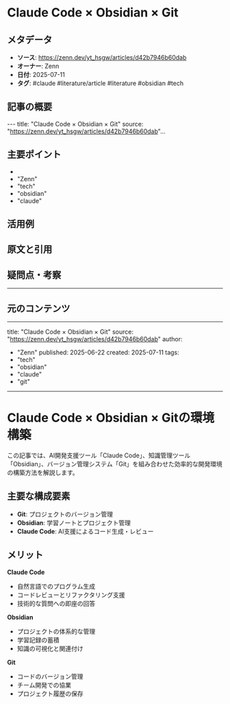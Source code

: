# Claude Code × Obsidian × Git

## メタデータ
- **ソース**: https://zenn.dev/yt_hsgw/articles/d42b7946b60dab
- **オーナー**: Zenn
- **日付**: 2025-07-11
- **タグ**: #claude #literature/article #literature #obsidian #tech

## 記事の概要
--- title: "Claude Code × Obsidian × Git" source: "https://zenn.dev/yt_hsgw/articles/d42b7946b60dab"...

## 主要ポイント
- 
- "Zenn"
- "tech"
- "obsidian"
- "claude"

## 活用例

## 原文と引用

## 疑問点・考察

---

## 元のコンテンツ

---
title: "Claude Code × Obsidian × Git"
source: "https://zenn.dev/yt_hsgw/articles/d42b7946b60dab"
author:
  - "Zenn"
published: 2025-06-22
created: 2025-07-11
tags:
  - "tech"
  - "obsidian"
  - "claude"
  - "git"
---

# Claude Code × Obsidian × Gitの環境構築

この記事では、AI開発支援ツール「Claude Code」、知識管理ツール「Obsidian」、バージョン管理システム「Git」を組み合わせた効率的な開発環境の構築方法を解説します。

## 主要な構成要素

- **Git**: プロジェクトのバージョン管理
- **Obsidian**: 学習ノートとプロジェクト管理
- **Claude Code**: AI支援によるコード生成・レビュー

## メリット

**Claude Code**
- 自然言語でのプログラム生成
- コードレビューとリファクタリング支援
- 技術的な質問への即座の回答

**Obsidian**
- プロジェクトの体系的な管理
- 学習記録の蓄積
- 知識の可視化と関連付け

**Git**
- コードのバージョン管理
- チーム開発での協業
- プロジェクト履歴の保存